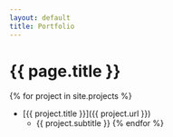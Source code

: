 ```yaml
---
layout: default
title: Portfolio
---
```

# {{ page.title }}
{% for project in site.projects %}
* [{{ project.title }}]({{ project.url }})
	* {{ project.subtitle }}
{% endfor %}
